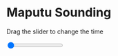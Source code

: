 <h1>Maputu Sounding</h1>
<p>Drag the slider to change the time</p>

<div class="slidecontainer">
<input oninput='setImage(this)' class="slider" type="range" min="0" max="7" value="0" step="1" />
<img id='img'/>
</div>

<script>
var img = document.getElementById('img');
var img_array = ['/assets/images/skwt/skd_maputu_wrfout_d01_2020-07-05_12:00:00.png',
'/assets/images/skwt/skd_maputu_wrfout_d01_2020-07-05_18:00:00.png',
'/assets/images/skwt/skd_maputu_wrfout_d01_2020-07-06_00:00:00.png',
'/assets/images/skwt/skd_maputu_wrfout_d01_2020-07-06_06:00:00.png',
'/assets/images/skwt/skd_maputu_wrfout_d01_2020-07-06_12:00:00.png',
'/assets/images/skwt/skd_maputu_wrfout_d01_2020-07-06_18:00:00.png',
'/assets/images/skwt/skd_maputu_wrfout_d01_2020-07-07_00:00:00.png',];
function setImage(obj)
{
        var value = obj.value;
        img.src = img_array[value];

}
</script>
